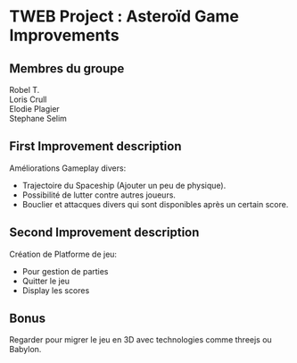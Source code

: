 # TWEB Project : Asteroïd Game Improvements


## Membres du groupe

Robel T. <br>
Loris Crull <br>
Elodie Plagier <br>
Stephane Selim <br>


## First Improvement description 
Améliorations Gameplay divers:
- Trajectoire du Spaceship (Ajouter un peu de physique).
- Possibilité de lutter contre autres joueurs.
- Bouclier et attacques divers qui sont disponibles après un certain score.


## Second Improvement description
Création de Platforme de jeu:
- Pour gestion de parties
- Quitter le jeu
- Display les scores

## Bonus
Regarder pour migrer le jeu en 3D avec technologies comme threejs ou Babylon.
